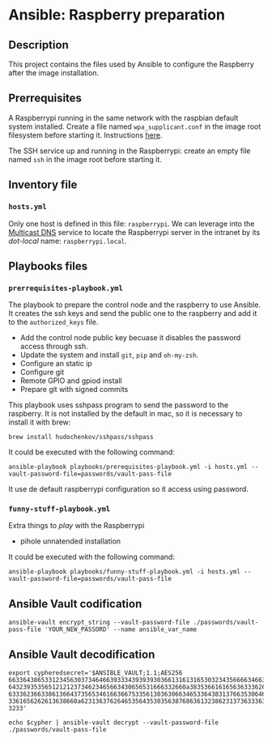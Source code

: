 # Ansible: Raspberry preparation

## Description

This project contains the files used by Ansible to configure the Raspberry after the image installation.

## Prerrequisites

A Raspberrypi running in the same network with the raspbian default system installed. Create a file named `wpa_supplicant.conf` in the image root filesystem before starting it. Instructions [here](https://www.raspberrypi.com/documentation/computers/configuration.html#wireless-networking-command-line).

The SSH service up and running in the Raspberrypi: create an empty file named `ssh` in the image root before starting it.

## Inventory file

### `hosts.yml`

Only one host is defined in this file: `raspberrypi`. We can leverage into the [Multicast DNS](https://en.wikipedia.org/wiki/Multicast_DNS) service to locate the Raspberrypi server in the intranet by its _dot-local_ name: `raspberrypi.local`.

## Playbooks files

### `prerrequisites-playbook.yml`

The playbook to prepare the control node and the raspberry to use Ansible. It creates the ssh keys and send the public one to the raspberry and add it to the `authorized_keys` file.

* Add the control node public key becuase it disables the password access through ssh.
* Update the system and install `git`, `pip` and `oh-my-zsh`.
* Configure an static ip
* Configure git
* Remote GPIO and gpiod install
* Prepare git with signed commits

This playbook uses sshpass program to send the password to the raspberry. It is not installed by the default in mac, so it is necessary to install it with brew:

    brew install hudochenkov/sshpass/sshpass

It could be executed with the following command:

    ansible-playbook playbooks/prerequisites-playbook.yml -i hosts.yml --vault-password-file=passwords/vault-pass-file

It use de default raspberrypi configuration so it access using password.

### `funny-stuff-playbook.yml`

Extra things to _play_ with the Raspberrypi

* pihole unnatended installation

It could be executed with the following command:

    ansible-playbook playbooks/funny-stuff-playbook.yml -i hosts.yml --vault-password-file=passwords/vault-pass-file

## Ansible Vault codification

    ansible-vault encrypt_string --vault-password-file ./passwords/vault-pass-file 'YOUR_NEW_PASSORD' --name ansible_var_name 

## Ansible Vault decodification

    export cypheredsecret='$ANSIBLE_VAULT;1.1;AES256
    66336438653312345630373464663933343939393036613161316530323435666634663932346637
    6432393535651212123734623465663430656531666332660a383536616165636333626464663934
    63336236633861366437356534616636675335613036306634653364383137663530646331393439
    3361656262613638660a623136376264653564353035638768636132386231373633363538323233
    3233'
    
    echo $cypher | ansible-vault decrypt --vault-password-file ./passwords/vault-pass-file     
